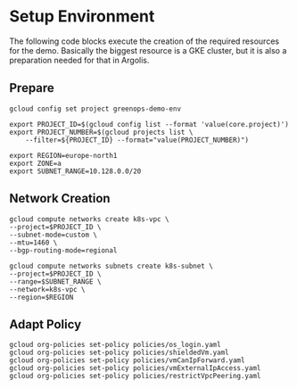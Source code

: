 # Setup Environment 

The following code blocks execute the creation of the required resources for the demo. 
Basically the biggest resource is a GKE cluster, but it is also a preparation needed for that in Argolis.

## Prepare

```
gcloud config set project greenops-demo-env

export PROJECT_ID=$(gcloud config list --format 'value(core.project)')
export PROJECT_NUMBER=$(gcloud projects list \
    --filter=${PROJECT_ID} --format="value(PROJECT_NUMBER)")

export REGION=europe-north1
export ZONE=a
export SUBNET_RANGE=10.128.0.0/20 
```

##  Network Creation

```
gcloud compute networks create k8s-vpc \
--project=$PROJECT_ID \
--subnet-mode=custom \
--mtu=1460 \
--bgp-routing-mode=regional

gcloud compute networks subnets create k8s-subnet \
--project=$PROJECT_ID \
--range=$SUBNET_RANGE \
--network=k8s-vpc \
--region=$REGION
```


##  Adapt Policy

```
gcloud org-policies set-policy policies/os_login.yaml 
gcloud org-policies set-policy policies/shieldedVm.yaml 
gcloud org-policies set-policy policies/vmCanIpForward.yaml
gcloud org-policies set-policy policies/vmExternalIpAccess.yaml
gcloud org-policies set-policy policies/restrictVpcPeering.yaml
```